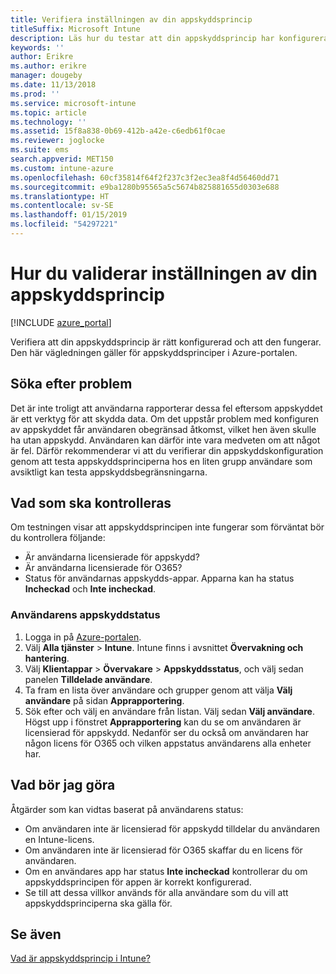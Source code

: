 ```yaml
---
title: Verifiera inställningen av din appskyddsprincip
titleSuffix: Microsoft Intune
description: Läs hur du testar att din appskyddsprincip har konfigurerats och fungerar som den ska.
keywords: ''
author: Erikre
ms.author: erikre
manager: dougeby
ms.date: 11/13/2018
ms.prod: ''
ms.service: microsoft-intune
ms.topic: article
ms.technology: ''
ms.assetid: 15f8a838-0b69-412b-a42e-c6edb61f0cae
ms.reviewer: joglocke
ms.suite: ems
search.appverid: MET150
ms.custom: intune-azure
ms.openlocfilehash: 60cf35814f64f2f237c3f2ec3ea8f4d56460dd71
ms.sourcegitcommit: e9ba1280b95565a5c5674b825881655d0303e688
ms.translationtype: HT
ms.contentlocale: sv-SE
ms.lasthandoff: 01/15/2019
ms.locfileid: "54297221"
---
```

# <a name="how-to-validate-your-app-protection-policy-setup"></a>Hur du validerar inställningen av din appskyddsprincip

[!INCLUDE [azure_portal](./includes/azure_portal.md)]

Verifiera att din appskyddsprincip är rätt konfigurerad och att den fungerar. Den här vägledningen gäller för appskyddsprinciper i Azure-portalen.

## <a name="checking-for-symptoms"></a>Söka efter problem
Det är inte troligt att användarna rapporterar dessa fel eftersom appskyddet är ett verktyg för att skydda data. Om det uppstår problem med konfiguren av appskyddet får användaren obegränsad åtkomst, vilket hen även skulle ha utan appskydd. Användaren kan därför inte vara medveten om att något är fel. Därför rekommenderar vi att du verifierar din appskyddskonfiguration genom att testa appskyddsprinciperna hos en liten grupp användare som avsiktligt kan testa appskyddsbegränsningarna.


## <a name="what-to-check"></a>Vad som ska kontrolleras

Om testningen visar att appskyddsprincipen inte fungerar som förväntat bör du kontrollera följande:

- Är användarna licensierade för appskydd?
- Är användarna licensierade för O365?
- Status för användarnas appskydds-appar. Apparna kan ha status **Incheckad** och **Inte incheckad**.

### <a name="user-app-protection-status"></a>Användarens appskyddstatus
1. Logga in på [Azure-portalen](https://portal.azure.com).
2. Välj **Alla tjänster** > **Intune**. Intune finns i avsnittet **Övervakning och hantering**.
3. Välj **Klientappar** > **Övervakare** >  **Appskyddsstatus**, och välj sedan panelen **Tilldelade användare**. 
4. Ta fram en lista över användare och grupper genom att välja **Välj användare** på sidan **Apprapportering**. 
5. Sök efter och välj en användare från listan. Välj sedan **Välj användare**. Högst upp i fönstret **Apprapportering** kan du se om användaren är licensierad för appskydd. Nedanför ser du också om användaren har någon licens för O365 och vilken appstatus användarens alla enheter har.



## <a name="what-to-do"></a>Vad bör jag göra
Åtgärder som kan vidtas baserat på användarens status:

- Om användaren inte är licensierad för appskydd tilldelar du användaren en Intune-licens.
- Om användaren inte är licensierad för O365 skaffar du en licens för användaren.
- Om en användares app har status **Inte incheckad** kontrollerar du om appskyddsprincipen för appen är korrekt konfigurerad.
- Se till att dessa villkor används för alla användare som du vill att appskyddsprinciperna ska gälla för.

## <a name="see-also"></a>Se även

[Vad är appskyddsprincip i Intune?](app-protection-policies.md)
